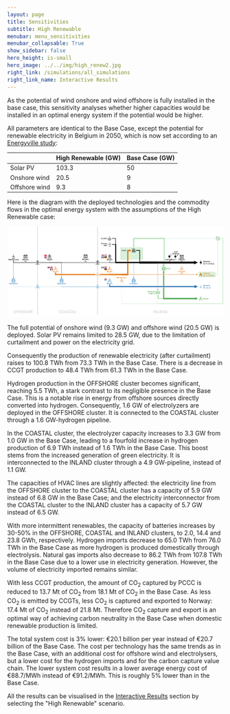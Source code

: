 ```yaml
---
layout: page
title: Sensitivities
subtitle: High Renewable
menubar: menu_sensitivities
menubar_collapsable: True
show_sidebar: false
hero_height: is-small
hero_image: ../../img/high_renew2.jpg
right_link: /simulations/all_simulations
right_link_name: Interactive Results
---
```


As the potential of wind onshore and wind offshore is fully installed in the base case, this sensitivity analyses whether higher capacities would be installed in an optimal energy system if the potential would be higher. 

All parameters are identical to the Base Case, except the potential for renewable electricity in Belgium in 2050, which is now set according to an [Energyville study](../../methodology/#notes):


<div class="table-container" markdown="1">

|                | High Renewable (GW) | Base Case (GW) |
|----------------|---------------------|----------------|
| Solar PV       | 103.3               | 50             |         
| Onshore wind   | 20.5                | 9              |  
| Offshore wind  | 9.3                 | 8              |

</div>

Here is the diagram with the deployed technologies and the commodity flows in the optimal energy system with the assumptions of the High Renewable case:

![Base case summary](../../img/highrenewable.png)

The full potential of onshore wind (9.3 GW) and offshore wind (20.5 GW) is deployed. Solar PV remains limited to 28.5 GW, due to the limitation of curtailment and power on the electricity grid.

Consequently the production of renewable electricity (after curtailment) raises to 100.8 TWh from 73.3 TWh in the Base Case. There is a decrease in CCGT production to 48.4 TWh from 61.3 TWh in the Base Case.

Hydrogen production in the OFFSHORE cluster becomes significant, reaching 5.5 TWh, a stark contrast to its negligible presence in the Base Case. This is a notable rise in energy from offshore sources directly converted into hydrogen. Consequently, 1.6 GW of electrolyzers are deployed in the OFFSHORE cluster. It is connected to the COASTAL cluster through a 1.6 GW-hydrogen pipeline.

In the COASTAL cluster, the electrolyzer capacity increases to 3.3 GW from 1.0 GW in the Base Case, leading to a fourfold increase in hydrogen production of 6.9 TWh instead of 1.6 TWh in the Base Case. This boost stems from the increased generation of green electricity. It is interconnected to the INLAND cluster through a 4.9 GW-pipeline, instead of 1.1 GW.

The capacities of HVAC lines are slightly affected: the electricity line from the OFFSHORE cluster to the COASTAL cluster has a capacity of 5.9 GW instead of 6.8 GW in the Base Case; and the electricity interconnector from the COASTAL cluster to the INLAND cluster has a capacity of 5.7 GW instead of 6.5 GW.

With more intermittent renewables, the capacity of batteries increases by 30-50% in the OFFSHORE, COASTAL and INLAND clusters, to 2.0, 14.4 and 23.8 GWh, respectively. Hydrogen imports decrease to 65.0 TWh from 76.0 TWh in the Base Case as more hydrogen is produced domestically through electrolysis. Natural gas imports also decrease to 86.2 TWh from 107.8 TWh in the Base Case due to a lower use in electricity generation. However, the volume of electricity imported remains similar.

With less CCGT production, the amount of CO<sub>2</sub> captured by PCCC is reduced to 13.7 Mt of CO<sub>2</sub> from 18.1 Mt of CO<sub>2</sub> in the Base Case. As less CO<sub>2</sub> is emitted by CCGTs, less CO<sub>2</sub> is captured and exported to Norway: 17.4 Mt of CO<sub>2</sub> instead of 21.8 Mt. Therefore CO<sub>2</sub> capture and export is an optimal way of achieving carbon neutrality in the Base Case when domestic renewable production is limited.

The total system cost is 3% lower: €20.1 billion per year instead of €20.7 billion of the Base Case. The cost per technology has the same trends as in the Base Case, with an additional cost for offshore wind and electrolysers, but a lower cost for the hydrogen imports and for the carbon capture value chain. The lower system cost results in a lower average energy cost of €88.7/MWh instead of €91.2/MWh. This is roughly 5% lower than in the Base Case.

All the results can be visualised in the [Interactive Results](../all_simulations) section by selecting the "High Renewable" scenario. 
